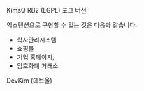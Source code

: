 KimsQ RB2 (LGPL) 포크 버전

익스텐션으로 구현할 수 있는 것은 다음과 같습니다.

 * 학사관리시스템
 * 쇼핑몰
 * 기업 홈페이지, 
 * 암호화폐 거래소
 
DevKim (데브올)
